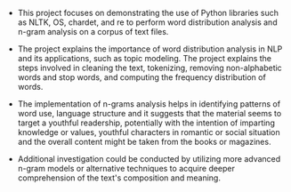 + This project focuses on demonstrating the use of Python libraries such as NLTK, OS, chardet, and re to perform word distribution analysis and n-gram analysis on a corpus of text files. 
+ The project explains the importance of word distribution analysis in NLP and its applications, such as topic modeling. The project explains the steps involved in cleaning the text, tokenizing, removing non-alphabetic words and stop words, and computing the frequency distribution of words. 
+ The implementation of n-grams analysis helps in identifying patterns of word use, language structure and it suggests that the material seems to target a youthful readership, potentially with the intention of imparting knowledge or values, youthful characters in romantic or social situation and the overall content might be taken from the books or 
magazines. 

+ Additional investigation could be conducted by utilizing more advanced n-gram models or alternative techniques to acquire deeper comprehension of the text's composition and meaning.
